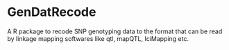 # GenDatRecode
A R package to recode SNP genotyping data to the format that can be read by linkage mapping softwares like qtl, mapQTL, IciMapping etc. 
